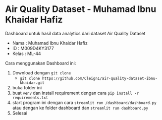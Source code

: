 # Air Quality Dataset - Muhamad Ibnu Khaidar Hafiz

Dashboard untuk hasil data analytics dari dataset Air Quality Dataset

- Nama    : Muhamad Ibnu Khaidar Hafiz
- ID      : M009D4KY3177
- Kelas   : ML-44

Cara menggunakan Dashboard ini:
1. Download dengan `git clone`
   - `git clone https://github.com/Cleign1/air-quality-dataset-ibnu-khaidar.git`
2. buka folder ini
3. buat `venv` dan install requirement dengan cara `pip install -r requirements.txt`
4. start program ini dengan cara `streamlit run /dashboard/dashboard.py` atau dengan ke folder dashboard dan `streamlit run dashboard.py`
5. Selesai
